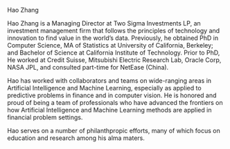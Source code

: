 Hao Zhang

Hao Zhang is a Managing Director at Two Sigma Investments LP, an investment management firm that follows the principles of technology and innovation to find value in the world’s data. Previously, he obtained PhD in Computer Science, MA of Statistics at University of California, Berkeley; and Bachelor of Science at California Institute of Technology. Prior to PhD, He worked at Credit Suisse, Mitsubishi Electric Research Lab, Oracle Corp, NASA JPL, and consulted part-time for NetEase (China).

Hao has worked with collaborators and teams on wide-ranging areas in Artificial Intelligence and Machine Learning, especially as applied to predictive problems in finance and in computer vision. He is honored and proud of being a team of professionals who have advanced the frontiers on how Artificial Intelligence and Machine Learning methods are applied in financial problem settings. 

Hao serves on a number of philanthpropic efforts, many of which focus on education and research among his alma maters. 
